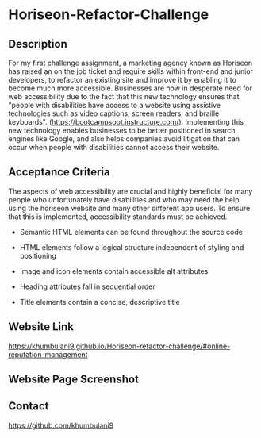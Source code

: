 # Horiseon-Refactor-Challenge

## Description 
For my first challenge assignment, a marketing agency known as Horiseon has raised an on the job ticket and require skills within front-end and junior developers, to refactor an existing site and improve it by enabling it to become much more accessible.
Businesses are now in desperate need for web accessibility due to the fact that this new technology ensures that "people with disabilities have access to a website using assistive technologies such as video captions, screen readers, and braille keyboards". (https://bootcampspot.instructure.com/). Implementing this new technology enables businesses to be better positioned in search engines like Google, and also helps companies avoid litigation that can occur when people with disabilities cannot access their website.

## Acceptance Criteria
The aspects of web accessibility are crucial and highly beneficial for many people who unfortunately have disabillties and who may need the help using the horiseon website and many other different app users. To ensure that this is implemented, accessibility standards must be achieved.

* Semantic HTML elements can be found throughout the source code

* HTML elements follow a logical structure independent of styling and positioning

* Image and icon elements contain accessible alt attributes

* Heading attributes fall in sequential order

* Title elements contain a concise, descriptive title

## Website Link
https://khumbulani9.github.io/Horiseon-refactor-challenge/#online-reputation-management

## Website Page Screenshot


## Contact
https://github.com/khumbulani9 


 

